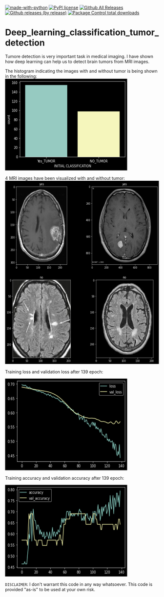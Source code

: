 [![made-with-python](https://img.shields.io/badge/Made%20with-Python-1f425f.svg)](https://www.python.org/)
[![PyPI license](https://img.shields.io/pypi/l/ansicolortags.svg)](https://pypi.python.org/pypi/ansicolortags/)
[![Github All Releases](https://img.shields.io/github/downloads/Sarvandani/Deep_learning_classification_tumor_detection/total.svg)]()
[![Github releases (by release)](https://img.shields.io/github/downloads/Sarvandani/Deep_learning_classification_tumor_detection/total.svg)](https://GitHub.com//Sarvandani/Deep_learning_classification_tumor_detection/releases/)
[![Package Control total downloads](https://img.shields.io/packagecontrol/dt/SwitchDictionary.svg)](https://packagecontrol.io/packages/SwitchDictionary)




  
# Deep_learning_classification_tumor_detection
Tumore detection is very important task in medical imaging. I have shown how deep learning can help us to detect brain tumors from MRI images.


The histogram indicating the images with and without tumor is being shown in the following:
<img src="histo.png" width="400" height="300">

4 MRI images have been visualized with and without tumor:
<img src="MRI.png" width="800" height="600">

Training loss and validation loss after 139 epoch:

<img src="loss.png" width="400" height="300">

Training accuracy and validation accuracy after 139 epoch:

<img src="accuracy.png" width="400" height="300">



`DISCLAIMER`: I don't warrant this code in any way whatsoever. This code is provided "as-is" to be used at your own risk.
